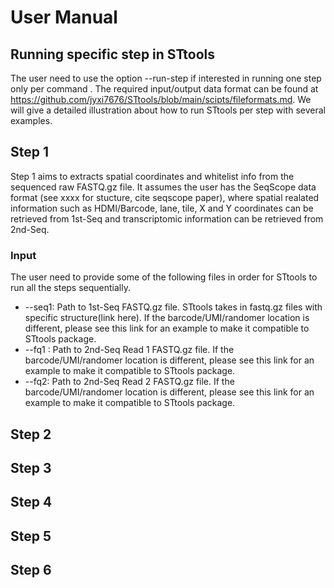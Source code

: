 
# User Manual
## Running specific step in STtools
The user need to use the option --run-step if interested in running one step only per command . The required input/output data format can be found at https://github.com/jyxi7676/STtools/blob/main/scipts/fileformats.md.  We will give a detailed illustration about how to run STtools per step with several examples. 
## Step 1
Step 1 aims to extracts spatial coordinates and whitelist info from the sequenced raw FASTQ.gz file. It assumes the user has the SeqScope data format (see xxxx for stucture, cite seqscope paper), where spatial  realated information such as HDMI/Barcode, lane, tile, X and Y coordinates can be retrieved from 1st-Seq and transcriptomic information can be retrieved from 2nd-Seq. 

### Input
  The user need to provide some of the following files in order for STtools to run all the steps sequentially. 
  *   --seq1: Path to 1st-Seq FASTQ.gz file. STtools takes in fastq.gz files with specific structure(link here). If the barcode/UMI/randomer location is different, please see this link for an example to make it compatible to STtools package. 
  *   --fq1 : Path to 2nd-Seq Read 1 FASTQ.gz file. If the barcode/UMI/randomer location is different, please see this link for an example to make it compatible to STtools package.
  *   --fq2: Path to 2nd-Seq Read 2 FASTQ.gz file. If the barcode/UMI/randomer location is different, please see this link for an example to make it compatible to STtools package.
## Step 2
## Step 3
## Step 4
## Step 5
## Step 6
  
  
 
